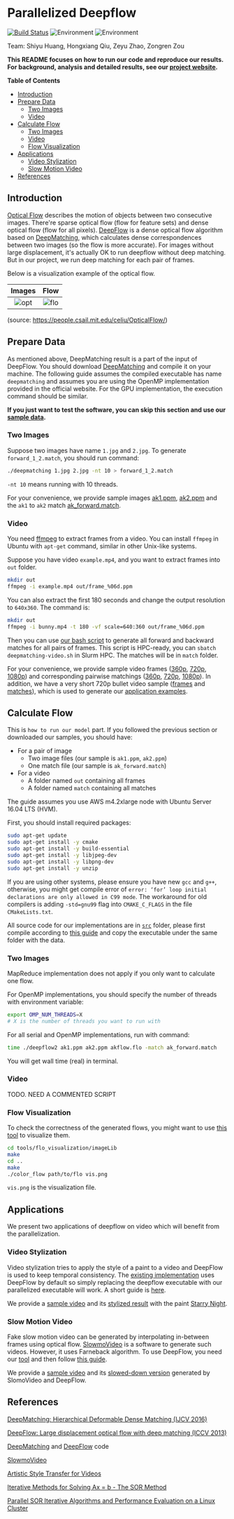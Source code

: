 # Parallelized Deepflow

[![Build Status](https://travis-ci.org/zeruniverse/CS205-project.svg?branch=master)](https://travis-ci.org/zeruniverse/CS205-project)
![Environment](https://img.shields.io/badge/gcc-4.8+-blue.svg)
![Environment](https://img.shields.io/badge/g++-4.8+-blue.svg)

Team: Shiyu Huang, Hongxiang Qiu, Zeyu Zhao, Zongren Zou

**This README focuses on how to run our code and reproduce our results. For background, analysis and detailed results, see our [project website](https://zeruniverse.github.io/CS205-project/).**

**Table of Contents** 

+ [Introduction](README.md#introduction)
+ [Prepare Data](README.md#prepare-data)
  + [Two Images](README.md#two-images)
  + [Video](README.md#video)
+ [Calculate Flow](README.md#calculate-flow)
  + [Two Images](README.md#two-images-1)
  + [Video](README.md#video-1)
  + [Flow Visualization](README.md#flow-visualization)
+ [Applications](README.md#applications)
  + [Video Stylization](README.md#video-stylization)
  + [Slow Motion Video](README.md#slow-motion-video)
+ [References](README.md#references)

## Introduction

[Optical Flow](https://en.wikipedia.org/wiki/Optical_flow) describes the motion of objects between two consecutive images. There're sparse optical flow (flow for feature sets) and dense optical flow (flow for all pixels). [DeepFlow](https://thoth.inrialpes.fr/src/deepflow/) is a dense optical flow algorithm based on [DeepMatching](https://thoth.inrialpes.fr/src/deepmatching/), which calculates dense correspondences between two images (so the flow is more accurate). For images without large displacement, it's actually OK to run deepflow without deep matching. But in our project, we run deep matching for each pair of frames.

Below is a visualization example of the optical flow.

|Images             |  Flow|
|:-------------------------:|:-------------------------:|
|![opt](https://zeruniverse.github.io/CS205-project/img/optflow.gif)  |  ![flo](https://zeruniverse.github.io/CS205-project/img/optflow.jpg)|

(source: https://people.csail.mit.edu/celiu/OpticalFlow/)


## Prepare Data

As mentioned above, DeepMatching result is a part of the input of DeepFlow. You should download [DeepMatching](https://thoth.inrialpes.fr/src/deepmatching/) and compile it on your machine. The following guide assumes the compiled executable has name `deepmatching` and assumes you are using the OpenMP implementation provided in the official website. For the GPU implementation, the execution command should be similar.

**If you just want to test the software, you can skip this section and use our [sample data](https://github.com/zeruniverse/CS205-project/releases/tag/0.01).**

### Two Images

Suppose two images have name `1.jpg` and `2.jpg`. To generate `forward_1_2.match`, you should run command:

```bash
./deepmatching 1.jpg 2.jpg -nt 10 > forward_1_2.match
```

`-nt 10` means running with 10 threads.

For your convenience, we provide sample images [ak1.ppm](https://github.com/zeruniverse/CS205-project/releases/download/0.01/ak1.ppm), [ak2.ppm](https://github.com/zeruniverse/CS205-project/releases/download/0.01/ak2.ppm) and the `ak1` to `ak2` match [ak_forward.match](https://github.com/zeruniverse/CS205-project/releases/download/0.01/ak_forward.match).

### Video

You need [ffmpeg](https://en.wikipedia.org/wiki/FFmpeg) to extract frames from a video. You can install `ffmpeg` in Ubuntu with `apt-get` command, similar in other Unix-like systems.

Suppose you have video `example.mp4`, and you want to extract frames into `out` folder. 

```bash
mkdir out
ffmpeg -i example.mp4 out/frame_%06d.ppm
```

You can also extract the first 180 seconds and change the output resolution to `640x360`. The command is:

```bash
mkdir out
ffmpeg -i bunny.mp4 -t 180 -vf scale=640:360 out/frame_%06d.ppm
```

Then you can use [our bash script](tools/deepmatching-video.sh) to generate all forward and backward matches for all pairs of frames. This script is HPC-ready, you can `sbatch deepmatching-video.sh` in Slurm HPC. The matches will be in `match` folder.

For your convenience, we provide sample video frames ([360p](https://github.com/zeruniverse/CS205-project/releases/download/0.01/bunny_640x360_frame.zip), [720p](https://github.com/zeruniverse/CS205-project/releases/download/0.01/bunny_1280x720_first999_frame.zip), [1080p](https://github.com/zeruniverse/CS205-project/releases/download/0.01/nyc_1920x1080_frame.zip)) and corresponding pairwise matchings ([360p](https://github.com/zeruniverse/CS205-project/releases/download/0.01/bunny_640x360_match.zip), [720p](https://github.com/zeruniverse/CS205-project/releases/download/0.01/bunny_1280x720_match.zip), [1080p](https://github.com/zeruniverse/CS205-project/releases/download/0.01/nyc_1920x1080_match.zip)). In addition, we have a very short 720p bullet video sample ([frames](https://github.com/zeruniverse/CS205-project/releases/download/0.01/new_bullet_frame.zip) and [matches](https://github.com/zeruniverse/CS205-project/releases/download/0.01/new_bullet_match.zip)), which is used to generate our [application examples](README.md#applications).

## Calculate Flow

This is `how to run our model` part. If you followed the previous section or downloaded our samples, you should have:
+ For a pair of image
  + Two image files (our sample is `ak1.ppm`, `ak2.ppm`)
  + One match file (our sample is `ak_forward.match`)
+ For a video
  + A folder named `out` containing all frames
  + A folder named `match` containing all matches

The guide assumes you use AWS m4.2xlarge node with Ubuntu Server 16.04 LTS (HVM).

First, you should install required packages:

```bash
sudo apt-get update
sudo apt-get install -y cmake
sudo apt-get install -y build-essential
sudo apt-get install -y libjpeg-dev
sudo apt-get install -y libpng-dev
sudo apt-get install -y unzip
```

If you are using other systems, please ensure you have new `gcc` and `g++`, otherwise, you might get compile error of `error: ‘for’ loop initial declarations are only allowed in C99 mode`. The workaround for old compilers is adding `-std=gnu99` flag into `CMAKE_C_FLAGS` in the file `CMakeLists.txt`.

All source code for our implementations are in [`src`](src/) folder, please first compile according to [this guide](src/README.md) and copy the executable under the same folder with the data.

### Two Images

MapReduce implementation does not apply if you only want to calculate one flow.

For OpenMP implementations, you should specify the number of threads with environment variable:
```bash
export OMP_NUM_THREADS=X
# X is the number of threads you want to run with
```

For all serial and OpenMP implementations, run with command:
```bash
time ./deepflow2 ak1.ppm ak2.ppm akflow.flo -match ak_forward.match
```

You will get wall time (real) in terminal.
### Video

TODO. NEED A COMMENTED SCRIPT

### Flow Visualization

To check the correctness of the generated flows, you might want to use [this tool](tools/flo_visualization) to visualize them.

```bash
cd tools/flo_visualization/imageLib
make
cd ..
make
./color_flow path/to/flo vis.png
```

`vis.png` is the visualization file.

## Applications

We present two applications of deepflow on video which will benefit from the parallelization.

### Video Stylization

Video stylization tries to apply the style of a paint to a video and DeepFlow is used to keep temporal consistency. The [existing implementation](https://github.com/manuelruder/artistic-videos) uses DeepFlow by default so simply replacing the deepflow executable with our parallelized executable will work. A short guide is [here](application/stylize_guide.md).

We provide a [sample video](https://youtu.be/UIuqtqeNiU8) and its [stylized result](https://youtu.be/-d9m3iaYs7A) with the paint [Starry Night](https://en.wikipedia.org/wiki/The_Starry_Night#/media/File:Van_Gogh_-_Starry_Night_-_Google_Art_Project.jpg).

### Slow Motion Video

Fake slow motion video can be generated by interpolating in-between frames using optical flow. [SlowmoVideo](https://github.com/slowmoVideo/slowmoVideo) is a software to generate such videos. However, it uses Farneback algorithm. To use DeepFlow, you need our [tool](tools/flo2svflow) and then follow [this guide](application/slowmo_guide.md).

We provide a [sample video](https://youtu.be/UIuqtqeNiU8) and its [slowed-down version](https://youtu.be/v-gCcF4bAHo) generated by SlomoVideo and DeepFlow.

## References

[DeepMatching: Hierarchical Deformable Dense Matching (IJCV 2016)](https://hal.inria.fr/hal-01148432v2/file/paper.pdf)

[DeepFlow: Large displacement optical flow with deep matching (ICCV 2013)](http://hal.inria.fr/hal-00873592)

[DeepMatching](https://thoth.inrialpes.fr/src/deepmatching/) and [DeepFlow](https://thoth.inrialpes.fr/src/deepflow/) code

[SlowmoVideo](https://github.com/slowmoVideo/slowmoVideo)

[Artistic Style Transfer for Videos](https://github.com/manuelruder/artistic-videos)

[Iterative Methods for Solving Ax = b - The SOR Method](https://www.maa.org/press/periodicals/loci/joma/iterative-methods-for-solving-iaxi-ibi-the-sor-method)

[Parallel SOR Iterative Algorithms and Performance Evaluation on a Linux Cluster](http://www.dtic.mil/dtic/tr/fulltext/u2/a449212.pdf)
